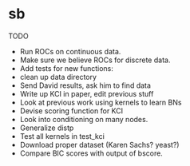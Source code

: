 sb
==

TODO
- Run ROCs on continuous data.
- Make sure we believe ROCs for discrete data.
- Add tests for new functions:
- clean up data directory
- Send David results, ask him to find data
- Write up KCI in paper, edit previous stuff
- Look at previous work using kernels to learn BNs
- Devise scoring function for KCI
- Look into conditioning on many nodes.
- Generalize distp
- Test all kernels in test_kci
- Download proper dataset (Karen Sachs? yeast?)
- Compare BIC scores with output of bscore.
